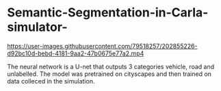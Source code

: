 # Semantic-Segmentation-in-Carla-simulator-
https://user-images.githubusercontent.com/79518257/202855226-d92bc10d-bebd-4181-9aa2-47b0675e77a2.mp4

The neural network is a U-net that outputs 3 categories vehicle, road and unlabelled. The model was pretrained on cityscapes and then trained on data colleced in the simulation.


